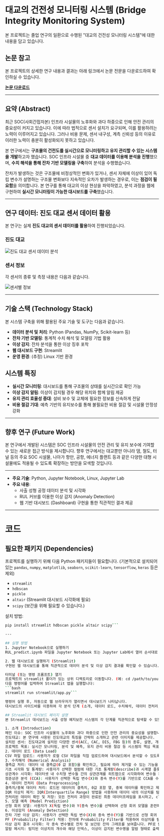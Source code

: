 # 대교의 건전성 모니터링 시스템 (Bridge Integrity Monitoring System)

본 프로젝트는 졸업 연구의 일환으로 수행된 "대교의 건전성 모니터링 시스템"에 대한 내용을 담고 있습니다.

## 논문 참고

본 프로젝트의 상세한 연구 내용과 결과는 아래 링크에서 논문 전문을 다운로드하여 확인하실 수 있습니다.

[**논문 다운로드**](https://mega.nz/file/PLAjxBjC#hQT46TQ5npG3g2bB-A7tr8Mlu99bKSgvJj4bfC04lIc)

---

## 요약 (Abstract)

최근 SOC(사회간접자본) 인프라 시설물의 노후화와 과다 하중으로 인해 안전 관리의 중요성이 커지고 있습니다. 이에 따라 법적으로 센서 설치가 요구되며, 이를 활용하려는 노력이 이루어지고 있습니다. 그러나 비용 문제, 센서 내구성, 계측 신뢰성 등의 이유로 이러한 노력이 충분히 활성화되지 못하고 있습니다.

본 연구에서는 **구조물의 건전도를 실시간으로 모니터링하고 유지 관리할 수 있는 시스템을 개발**하고자 했습니다. SOC 인프라 시설물 중 **대교 데이터를 이용해 분석을 진행**했으며, **수치 해석을 통해 잔차 기반 모델링을 구축**하여 분석을 수행했습니다.

잔차가 발생하는 것은 구조물에 비정상적인 변화가 있거나, 센서 자체에 이상이 있어 독립 변수가 설명하는 구조물 변화보다 지속적인 오차가 발생하는 경우로, 이는 **점검이 필요함**을 의미합니다. 본 연구를 통해 대교의 이상 현상을 파악하였고, 분석 과정을 웹에 구현하여 **실시간 모니터링이 가능한 대시보드를 구축**했습니다.

---

## 연구 데이터: 진도 대교 센서 데이터 활용

본 연구는 실제 **진도 대교의 센서 데이터를 활용**하여 진행되었습니다.

### 진도 대교

![진도 대교 센서 데이터 분석](https://github.com/user-attachments/assets/7a379eec-eed3-47f2-8ac7-2f5c31d383cd)

### 센서 정보

각 센서의 종류 및 측정 내용은 다음과 같습니다.

![센서별 정보](https://github.com/user-attachments/assets/99916d71-8691-4eae-819a-16a572cd4c57)

---

## 기술 스택 (Technology Stack)

본 시스템 구축을 위해 활용된 주요 기술 및 도구는 다음과 같습니다.

* **데이터 분석 및 처리**: Python (Pandas, NumPy, Scikit-learn 등)
* **잔차 기반 모델링**: 통계적 수치 해석 및 모델링 기법 활용
* **이상 감지**: 잔차 분석을 통한 이상 징후 포착
* **웹 대시보드 구현**: Streamlit
* **운영 환경**: (추정) Linux 기반 환경

## 시스템 특징

* **실시간 모니터링**: 대시보드를 통해 구조물의 상태를 실시간으로 확인 가능
* **이상 감지 알림**: 이상이 감지될 경우 해당 위치와 함께 알림 제공
* **유지 관리 효율성 증대**: 설비 보수 및 교체에 필요한 정보를 신속하게 전달
* **비용 절감 기대**: 예측 기반의 유지보수를 통해 불필요한 비용 절감 및 시설물 안정성 강화

---

## 향후 연구 (Future Work)

본 연구에서 개발된 시스템은 SOC 인프라 시설물의 안전 관리 및 유지 보수에 기여할 수 있는 새로운 접근 방식을 제시합니다. 향후 연구에서는 대교뿐만 아니라 댐, 철도, 터널 등의 주요 SOC 시설물, 나아가 항만, 공항, 에너지 플랜트 등과 같은 다양한 대형 시설물에도 적용될 수 있도록 확장하는 방안을 모색할 것입니다.

---

* **주요 기술**: Python, Jupyter Notebook, Linux, Jupyter Lab
* **주요 내용**:
    * 사출 성형 공정 데이터 분석 및 시각화
    * RUL 커브를 이용한 이상 감지 (Anomaly Detection)
    * 웹 기반 대시보드 (Dashboard) 구현을 통한 직관적인 결과 제공

---
# 코드

## 필요한 패키지 (Dependencies)

프로젝트를 실행하기 위해 다음 Python 패키지들이 필요합니다. (기본적으로 설치되어 있는 `pandas`, `numpy`, `matplotlib`, `seaborn`, `scikit-learn`, `tensorflow`, `keras` 등은 제외)

* `streamlit`
* `hdbscan`
* `pickle`
* `altair` (Streamlit 대시보드 시각화에 필요)
* `scipy` (보간을 위해 필요할 수 있습니다.)

설치 방법:
```bash
pip install streamlit hdbscan pickle altair scipy```

---

## 실행 방법
1. Jupyter Notebook으로 실행하기
RUL_predict.ipynb 파일을 Jupyter Notebook 또는 Jupyter Lab에서 열어 순서대로 셀을 실행하며 분석 과정을 따라갈 수 있습니다. 이 방법을 통해 데이터 전처리, 모델 학습, 이상 감지 과정 등을 단계별로 상세하게 확인하고 실행할 수 있습니다.

2. 웹 대시보드로 실행하기 (Streamlit)
구현된 웹 대시보드를 통해 직관적으로 데이터 분석 및 이상 감지 결과를 확인할 수 있습니다.

터미널 (또는 명령 프롬프트) 열기
프로젝트의 streamlit 폴더가 있는 상위 디렉토리로 이동합니다. (예: cd /path/to/your/project)
다음 명령어를 입력하여 Streamlit 앱을 실행합니다:
```bash
streamlit run streamlit/app.py```

명령어 실행 후, 자동으로 웹 브라우저가 열리면서 대시보드가 나타납니다.
대시보드의 사이드바를 이용하여 각 분석 단계 (소개, 데이터 로드, 수치해석, 데이터 전처리, 모델 예측, 이상감지)로 이동하며 실행하면 됩니다.

## Streamlit 대시보드 페이지 설명
본 Streamlit 대시보드는 사출 성형 예지보전 시스템의 각 단계를 직관적으로 탐색할 수 있도록 구성되어 있습니다. 사이드바 메뉴를 통해 다음 페이지로 이동할 수 있습니다.

1. 소개 (Introduction)
메인 이슈: SOC 인프라 시설물의 노후화와 과다 하중으로 인한 안전 관리의 중요성을 설명합니다. 관련 이미지와 상세 설명을 통해 연구의 배경을 이해할 수 있습니다.
진도대교: 본 연구에 사용된 진도대교의 특징을 간략히 소개하고 관련 이미지를 제공합니다.
설치된 센서: 진도대교에 설치된 다양한 센서(ACC, CAC, DIS, FBG 등)의 종류, 설명, 개수 등을 표로 제공하며, 주요 센서들의 역할에 대한 자세한 설명을 제공합니다.
프로젝트 목표: 실시간 모니터링, 분석 및 예측, 유지 관리 비용 절감 등 시스템의 핵심 목표를 강조합니다.
2. 데이터 로드 (Data Load)
CSV 파일 업로드: 사용자가 로컬 CSV 파일을 직접 업로드하여 대시보드에서 분석할 수 있도록 합니다. 업로드된 데이터의 첫 5행을 미리보기로 보여줍니다.
3. 수치해석 (Numerical Analysis)
결측값 처리: 데이터 내 결측값(0 값 포함)을 확인하고, 필요에 따라 제거할 수 있는 기능을 제공합니다.
기초 시각화 및 통계량: 사용자가 선택한 컬럼에 대한 기초 통계량(describe)과 시계열 플롯을 보여줍니다.
상관계수 시각화: 데이터셋 내 수치형 변수들 간의 상관관계를 히트맵으로 시각화하여 변수들 간의 관계를 파악할 수 있습니다.
정준상관 분석 (CCA): 사용자가 선택한 독립 변수(X)와 종속 변수(Y)를 기반으로 CCA를 수행하고, 정준상관 계수와 시각화 결과를 제공합니다. 다양한 스케일링 방법(MinMaxScaler, StandardScaler, Normalizer)을 선택할 수 있습니다.
4. 데이터 전처리 (Data Preprocessing)
결측치/중복 데이터 처리: 로드된 데이터의 결측치, 0값 포함 열, 중복 데이터를 확인하고 제거하는 기능을 제공합니다.
IQR 이상치 제거: IQR(Interquartile Range) 방법을 사용하여 데이터 내의 이상치를 탐지하고 제거하는 기능을 제공합니다.
전처리된 데이터 확인 및 저장: 모든 전처리 과정이 완료된 최종 데이터프레임을 표시하고, cleaned_data.pkl 파일로 저장하거나 다운로드할 수 있도록 합니다.
5. 모델 예측 (Model Prediction)
선형 회귀 모델: 사용자가 X(독립 변수)와 Y(종속 변수)를 선택하여 선형 회귀 모델을 훈련하고, 예측 결과를 R2 Score와 실제값 vs 예측값 그래프로 시각화합니다.
6. 이상감지 (Anomaly Detection)
잔차 기반 이상 감지: 사용자가 선택한 독립 변수(X)와 종속 변수(Y)를 기반으로 선형 회귀 모델의 잔차를 계산합니다.
PF (Probability Filter) 적용: 잔차에 Probability Filter를 적용하여 이상치를 탐지합니다. 사용자는 Threshold 값을 조절하여 이상치 탐지 민감도를 설정할 수 있습니다.
이상 감지 결과 시각화: 각 종속 변수별로 잔차 및 보간된 잔차 그래프를 보여줍니다. PF로 탐지된 이상치는 그래프에 빨간색 사각형(s)으로 표시되며, 평균 및 표준편차 기반의 상위/하위 임계선을 함께 보여주어 이상 감지 결과를 직관적으로 이해할 수 있도록 돕습니다.
알람 메시지: 탐지된 이상치의 개수와 해당 인덱스, 이상이 감지된 변수명을 알람 형태로 출력합니다.

